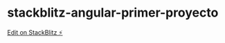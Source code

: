 # stackblitz-angular-primer-proyecto

[Edit on StackBlitz ⚡️](https://stackblitz.com/edit/angular-ivy-8regnz)
